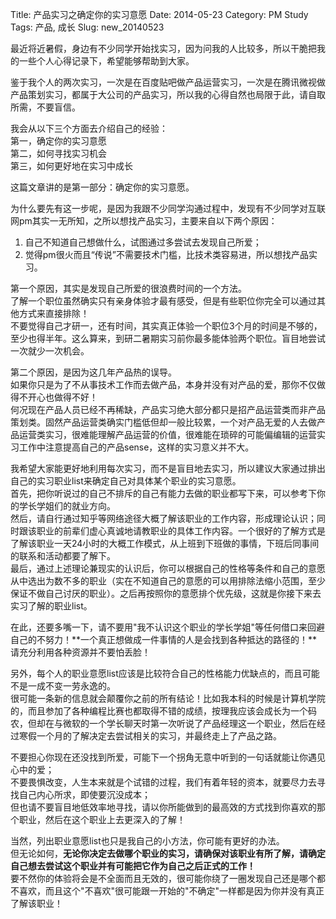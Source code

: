 Title: 产品实习之确定你的实习意愿
Date: 2014-05-23
Category: PM Study
Tags: 产品, 成长
Slug: new_20140523

最近将近暑假，身边有不少同学开始找实习，因为问我的人比较多，所以干脆把我的一些个人心得记录下，希望能够帮助到大家。  

鉴于我个人的两次实习，一次是在百度贴吧做产品运营实习，一次是在腾讯微视做产品策划实习，都属于大公司的产品实习，所以我的心得自然也局限于此，请自取所需，不要盲信。  

我会从以下三个方面去介绍自己的经验：  
第一，确定你的实习意愿  
第二，如何寻找实习机会  
第三，如何更好地在实习中成长

这篇文章讲的是第一部分：确定你的实习意愿。  

为什么要先有这一步呢，是因为我跟不少同学沟通过程中，发现有不少同学对互联网pm其实一无所知，之所以想找产品实习，主要来自以下两个原因：  

1. 自己不知道自己想做什么，试图通过多尝试去发现自己所爱；
2. 觉得pm很火而且“传说”不需要技术门槛，比技术类容易进，所以想找产品实习。

第一个原因，其实是发现自己所爱的很浪费时间的一个方法。  
了解一个职位虽然确实只有亲身体验才最有感受，但是有些职位你完全可以通过其他方式来直接排除！  
不要觉得自己才研一，还有时间，其实真正体验一个职位3个月的时间是不够的，至少也得半年。这么算来，到研二暑期实习前你最多能体验两个职位。盲目地尝试一次就少一次机会。  

第二个原因，是因为这几年产品热的误导。  
如果你只是为了不从事技术工作而去做产品，本身并没有对产品的爱，那你不仅做得不开心也做得不好！  
何况现在产品人员已经不再稀缺，产品实习绝大部分都只是招产品运营类而非产品策划类。固然产品运营类确实门槛低但却一般比较累，一个对产品无爱的人去做产品运营类实习，很难能理解产品运营的价值，很难能在琐碎的可能偏编辑的运营实习工作中注意提高自己的产品sense，这样的实习意义并不大。  

我希望大家能更好地利用每次实习，而不是盲目地去实习，所以建议大家通过排出自己的实习职业list来确定自己对具体某个职业的实习意愿。  
首先，把你听说过的自己不排斥的自己有能力去做的职业都写下来，可以参考下你的学长学姐们的就业方向。  
然后，请自行通过知乎等网络途径大概了解该职业的工作内容，形成理论认识；同时跟该职业的前辈们虚心真诚地请教职业的具体工作内容。一个很好的了解方式是了解该职业一天24小时的大概工作模式，从上班到下班做的事情，下班后同事间的联系和活动都要了解下。  
最后，通过上述理论兼现实的认识后，你可以根据自己的性格等条件和自己的意愿从中选出为数不多的职业（实在不知道自己的意愿的可以用排除法缩小范围，至少保证不做自己讨厌的职业）。之后再按照你的意愿排个优先级，这就是你接下来去实习了解的职业list。  

在此，还要多嘴一下，请不要用"我不认识这个职业的学长学姐"等任何借口来回避自己的不努力！**一个真正想做成一件事情的人是会找到各种抵达的路径的！**请充分利用各种资源并不要怕丢脸！  

另外，每个人的职业意愿list应该是比较符合自己的性格能力优缺点的，而且可能不是一成不变一劳永逸的。  
很可能一条新的信息就会颠覆你之前的所有结论！比如我本科的时候是计算机学院的，而且参加了各种编程比赛也都取得不错的成绩，按理我应该会成长为一个码农，但却在与微软的一个学长聊天时第一次听说了产品经理这一个职业，然后在经过寒假一个月的了解决定去尝试相关的实习，并最终走上了产品之路。  

不要担心你现在还没找到所爱，可能下一个拐角无意中听到的一句话就能让你遇见心中的爱；  
不要畏惧改变，人生本来就是个试错的过程，我们有着年轻的资本，就要尽力去寻找自己内心所求，即使要沉没成本；  
但也请不要盲目地低效率地寻找，请以你所能做到的最高效的方式找到你喜欢的那个职业，然后在这个职业上去更深入的了解！  

当然，列出职业意愿list也只是我自己的小方法，你可能有更好的办法。  
但无论如何，**无论你决定去做哪个职业的实习，请确保对该职业有所了解，请确定自己想去尝试这个职业并有可能把它作为自己之后正式的工作！**  
要不然你的体验将会是不全面而且无效的，很可能你绕了一圈发现自己还是哪个都不喜欢，而且这个"不喜欢"很可能跟一开始的"不确定"一样都是因为你并没有真正了解该职业！  